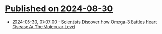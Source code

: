# [Published on 2024-08-30](index.md)

* [2024-08-30, 07:07:00](https://soylentnews.org/article.pl?sid=24/08/29/0217203&from=rss) - [Scientists Discover How Omega-3 Battles Heart Disease At The Molecular Level](https://soylentnews.org/article.pl?sid=24/08/29/0217203&from=rss)
